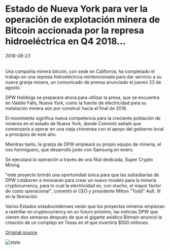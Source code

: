 # Estado de Nueva York para ver la operación de explotación minera de Bitcoin accionada por la represa hidroeléctrica en Q4 2018...

###### 2018-08-23

Una compañía minera bitcoin, con sede en California, ha completado el trabajo en una represa hidroeléctrica reintencionada para dar servicio a su nueva granja minera, un comunicado de prensa anunciado el jueves 23 de agosto.

DPW Holdings se preparará ahora para utilizar la presa, que se encuentra en Valatie Falls, Nueva York, como la fuente de electricidad para su instalación minera aún por construir hacia el final de 2018.

El movimiento significa nueva competencia para la creciente población de mineros en el estado de Nueva York, donde Coinmint señaló que comenzaría a operar en una vieja chimenea con el apoyo del gobierno local a principios de este año.

Mientras tanto, la granja de DPW empleará su propio equipo de minería, el oso hormiguero, que desarrolló junto con Samsung en enero.

Se ejecutará la operación a través de una filial dedicada, Super Crypto Mining.

"este proyecto brindó una oportunidad única para que las subsidiarias de DPW colaboren e innovaran para crear un nuevo modelo para la minería cryptocurrency, para lo cual la electricidad es, con mucho, el mayor factor de costo operacional", comentó el CEO y presidente Milton "Todd" Ault, III en la liberación.

Varios Estados estadounidenses verán que los proyectos mineros empiezan a rastrillar en cryptocurrency en un futuro próximo, las noticias DPW que vienen dos semanas después de que el gigante asiático Bitmain anunció la creación de un complejo en Texas en el que invertiría $500 millones.

[Original source](https://cointelegraph.com/news/new-york-state-to-see-bitcoin-mining-operation-powered-by-hydroelectric-dam-in-q4-2018)

![stats](https://c.statcounter.com/11760860/0/a89fa40b/1/ "stats")